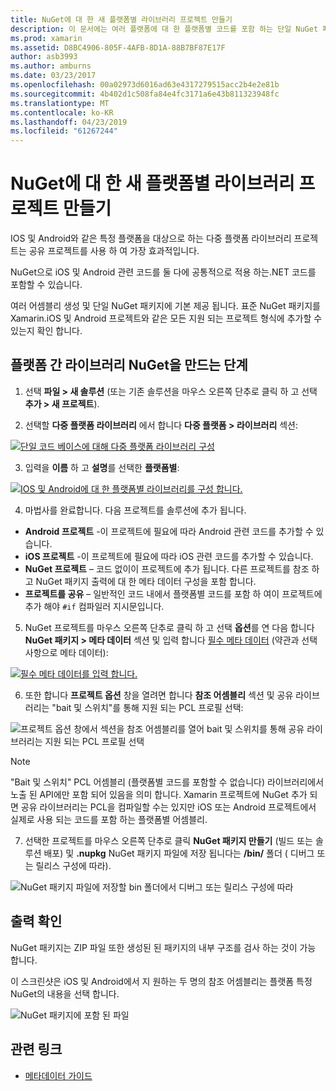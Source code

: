 ```yaml
---
title: NuGet에 대 한 새 플랫폼별 라이브러리 프로젝트 만들기
description: 이 문서에는 여러 플랫폼에 대 한 플랫폼별 코드를 포함 하는 단일 NuGet 패키지를 만드는 방법을 설명 합니다.
ms.prod: xamarin
ms.assetid: D8BC4906-805F-4AFB-8D1A-88B7BF87E17F
author: asb3993
ms.author: amburns
ms.date: 03/23/2017
ms.openlocfilehash: 00a02973d6016ad63e4317279515acc2b4e2e81b
ms.sourcegitcommit: 4b402d1c508fa84e4fc3171a6e43b811323948fc
ms.translationtype: MT
ms.contentlocale: ko-KR
ms.lasthandoff: 04/23/2019
ms.locfileid: "61267244"
---
```

# <a name="creating-new-platform-specific-library-projects-for-nuget"></a>NuGet에 대 한 새 플랫폼별 라이브러리 프로젝트 만들기

IOS 및 Android와 같은 특정 플랫폼을 대상으로 하는 다중 플랫폼 라이브러리 프로젝트는 공유 프로젝트를 사용 하 여 가장 효과적입니다.

NuGet으로 iOS 및 Android 관련 코드를 둘 다에 공통적으로 적용 하는.NET 코드를 포함할 수 있습니다.

여러 어셈블리 생성 및 단일 NuGet 패키지에 기본 제공 됩니다. 표준 NuGet 패키지를 Xamarin.iOS 및 Android 프로젝트와 같은 모든 지원 되는 프로젝트 형식에 추가할 수 있는지 확인 합니다.

## <a name="steps-to-create-a-cross-platform-library-nuget"></a>플랫폼 간 라이브러리 NuGet을 만드는 단계

1. 선택 **파일 > 새 솔루션** (또는 기존 솔루션을 마우스 오른쪽 단추로 클릭 하 고 선택 **추가 > 새 프로젝트**).

2. 선택할 **다중 플랫폼 라이브러리** 에서 합니다 **다중 플랫폼 > 라이브러리** 섹션:

  [![](platform-specific-images/mulitplatform-library-sml.png "단일 코드 베이스에 대해 다중 플랫폼 라이브러리 구성")](platform-specific-images/multiplatform-library.png#lightbox)

3. 입력을 **이름** 하 고 **설명**를 선택한 **플랫폼별**:

  [![](platform-specific-images/specific-configure-sml.png "IOS 및 Android에 대 한 플랫폼별 라이브러리를 구성 합니다.")](platform-specific-images/specific-configure.png#lightbox)

4. 마법사를 완료합니다. 다음 프로젝트를 솔루션에 추가 됩니다.

  - **Android 프로젝트** -이 프로젝트에 필요에 따라 Android 관련 코드를 추가할 수 있습니다.
  - **iOS 프로젝트** -이 프로젝트에 필요에 따라 iOS 관련 코드를 추가할 수 있습니다.
  - **NuGet 프로젝트** – 코드 없이이 프로젝트에 추가 됩니다. 다른 프로젝트를 참조 하 고 NuGet 패키지 출력에 대 한 메타 데이터 구성을 포함 합니다.
  - **프로젝트를 공유** – 일반적인 코드 내에서 플랫폼별 코드를 포함 하 여이 프로젝트에 추가 해야 `#if` 컴파일러 지시문입니다.

5. NuGet 프로젝트를 마우스 오른쪽 단추로 클릭 하 고 선택 **옵션**를 연 다음 합니다 **NuGet 패키지 > 메타 데이터** 섹션 및 입력 합니다 [필수 메타 데이터](~/cross-platform/app-fundamentals/nuget-multiplatform-libraries/metadata.md) (약관과 선택 사항으로 메타 데이터):

  [![](platform-specific-images/specific-metadata-sml.png "필수 메타 데이터를 입력 합니다.")](platform-specific-images/specific-metadata.png#lightbox)

6. 또한 합니다 **프로젝트 옵션** 창을 열려면 합니다 **참조 어셈블리** 섹션 및 공유 라이브러리는 "bait 및 스위치"를 통해 지원 되는 PCL 프로필 선택:

  ![](platform-specific-images/specific-reference-assemblies.png "프로젝트 옵션 창에서 섹션을 참조 어셈블리를 열어 bait 및 스위치를 통해 공유 라이브러리는 지원 되는 PCL 프로필 선택")

  > [!NOTE]
> "Bait 및 스위치" PCL 어셈블리 (플랫폼별 코드를 포함할 수 없습니다) 라이브러리에서 노출 된 API에만 포함 되어 있음을 의미 합니다. Xamarin 프로젝트에 NuGet 추가 되 면 공유 라이브러리는 PCL을 컴파일할 수는 있지만 iOS 또는 Android 프로젝트에서 실제로 사용 되는 코드를 포함 하는 플랫폼별 어셈블리.

7. 선택한 프로젝트를 마우스 오른쪽 단추로 클릭 **NuGet 패키지 만들기** (빌드 또는 솔루션 배포) 및 **.nupkg** NuGet 패키지 파일에 저장 됩니다는 **/bin/** 폴더 ( 디버그 또는 릴리스 구성에 따라).

  ![](platform-specific-images/create-nuget-package.png "NuGet 패키지 파일에 저장할 bin 폴더에서 디버그 또는 릴리스 구성에 따라")


## <a name="verifying-the-output"></a>출력 확인

NuGet 패키지는 ZIP 파일 또한 생성된 된 패키지의 내부 구조를 검사 하는 것이 가능 합니다.

이 스크린샷은 iOS 및 Android에서 지 원하는 두 명의 참조 어셈블리는 플랫폼 특정 NuGet의 내용을 선택 합니다.

![](platform-specific-images/nuget-output.png "NuGet 패키지에 포함 된 파일")


## <a name="related-links"></a>관련 링크

- [메타데이터 가이드](~/cross-platform/app-fundamentals/nuget-multiplatform-libraries/metadata.md)

